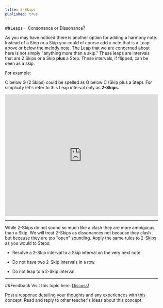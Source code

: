```yaml
---
title: 2-Skips
published: true
---
```


##Leaps = Consonance or Dissonance?

As you may have noticed there is another option for adding a harmony note. Instead of a Step or a Skip you could of course add a note that is a Leap above or below the melody note. The Leap that we are concerned about here is not simply "anything more than a skip."  These leaps are intervals that are 2 Skips or a Skip **plus** a Step. These intervals, if flipped, can be seen as a skip. 

For example:


C below G (2 Skips) could be spelled as G below C (Skip plus a Step).  For simplicity let's refer to this Leap interval only as **2-Skips.**



<iframe src="http://static.vexflow.com/embed/articles/2581" width="100%" height="400" frameborder="0" scrolling="no"></iframe>



___
While 2-Skips do not sound so much like a clash they are more ambiguous than a Skip. We will treat 2-Skips as
dissonances not because they clash but because they are too "open" sounding. Apply the same rules to 2-Skips as you would to Steps:


+ Resolve a 2-Skip interval to a Skip interval on the very next note.


+ Do not have two 2-Skip intervals in a row.


+ Do not leap to a 2-Skip interval.

___
##Feedback
Visit this topic here: <a class="btn btn-primary" target="_blank" href="http://discourse.yciw.net/t/2-skips-a-consonance-or-dissonance/59?u=matt"><i class="fa fa-weixin"></i> Discuss!</a>    

Post a response detailing your thoughts and any experiences with this concept. Read and reply to other teacher's ideas about this concept. 



